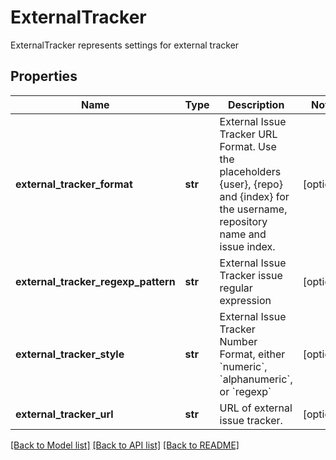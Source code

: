 # ExternalTracker

ExternalTracker represents settings for external tracker

## Properties
Name | Type | Description | Notes
------------ | ------------- | ------------- | -------------
**external_tracker_format** | **str** | External Issue Tracker URL Format. Use the placeholders {user}, {repo} and {index} for the username, repository name and issue index. | [optional] 
**external_tracker_regexp_pattern** | **str** | External Issue Tracker issue regular expression | [optional] 
**external_tracker_style** | **str** | External Issue Tracker Number Format, either &#x60;numeric&#x60;, &#x60;alphanumeric&#x60;, or &#x60;regexp&#x60; | [optional] 
**external_tracker_url** | **str** | URL of external issue tracker. | [optional] 

[[Back to Model list]](../README.md#documentation-for-models) [[Back to API list]](../README.md#documentation-for-api-endpoints) [[Back to README]](../README.md)


